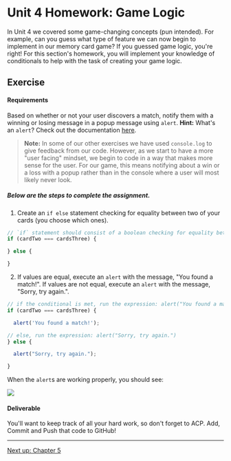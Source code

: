 # Unit 4 Homework: Game Logic

In Unit 4 we covered some game-changing concepts (pun intended). For example, can you guess what type of feature we can now begin to implement in our memory card game? If you guessed game logic, you're right! For this section's homework, you will implement your knowledge of conditionals to help with the task of creating your game logic.

## Exercise

#### Requirements

Based on whether or not your user discovers a match, notify them with a winning or losing message in a popup message using `alert`.
**Hint:** What's an `alert`? Check out the documentation [here](https://developer.mozilla.org/en-US/docs/Web/API/Window/alert).

>**Note:** In some of our other exercises we have used `console.log` to give feedback from our code. However, as we start to have a more "user facing" mindset, we begin to code in a way that makes more sense for the user. For our game, this means notifying about a win or a loss with a popup rather than in the console where a user will most likely never look.

##### Below are the steps to complete the assignment.

1) Create an `if else` statement checking for equality between two of your cards (you choose which ones).

```js
// `if` statement should consist of a boolean checking for equality between your created variables
if (cardTwo === cardsThree) {

} else {

}
```

2) If values are equal, execute an `alert` with the message, "You found a match!". If values are not equal, execute an `alert` with the message, "Sorry, try again.".

```js
// if the conditional is met, run the expression: alert("You found a match!")
if (cardTwo === cardsThree) {

  alert('You found a match!');

// else, run the expression: alert("Sorry, try again.")
} else {

  alert("Sorry, try again.");

}
```

When the `alert`s are working properly, you should see:

![](https://s3.amazonaws.com/f.cl.ly/items/1S1E0E3Q3m1K1G2L3C1A/Image%202016-03-06%20at%208.24.46%20AM.png?v=6094ee76)

#### Deliverable

You'll want to keep track of all your hard work, so don't forget to ACP. Add, Commit and Push that code to GitHub!

---
[Next up: Chapter 5](../05_chapter/intro.md)
